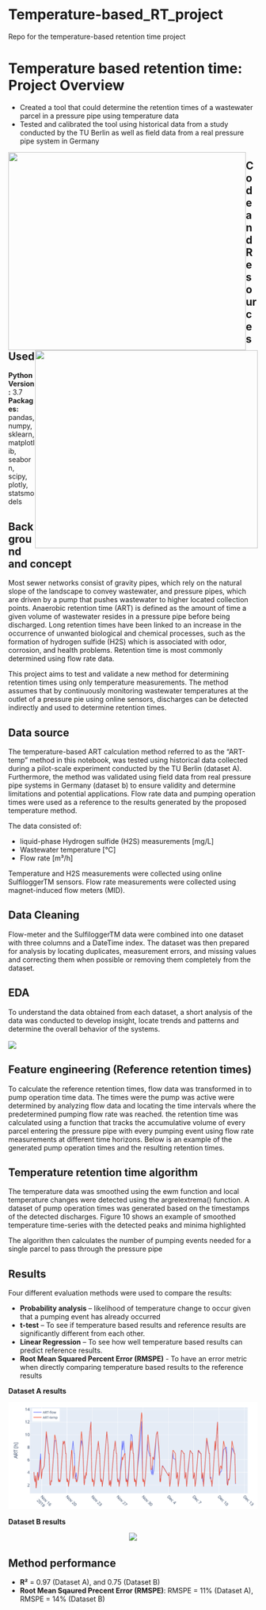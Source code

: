 # Temperature-based_RT_project
Repo for the temperature-based retention time project

# Temperature based retention time: Project Overview 

* Created a tool that could determine the retention times of a wastewater parcel in a pressure pipe using temperature data
* Tested and calibrated the tool using historical data from a study conducted by the TU Berlin as well as field data from a real pressure pipe system in Germany

<img align="left" width="480" height="400" src="https://github.com/moe221/Temperature-based_RT_project/blob/main/Images/Ueckerm%C3%BCnde/pumping%20events%20-%20one%20week.png"> 

<img align="right" width="450" height="400" src="https://github.com/moe221/Temperature-based_RT_project/blob/main/Images/Ueckerm%C3%BCnde/temp%20%26%20flow%20ART%20hourly.png">

## Code and Resources Used 
**Python Version:** 3.7  
**Packages:** pandas, numpy, sklearn, matplotlib, seaborn, scipy, plotly, statsmodels 

## Background and concept

Most sewer networks consist of gravity pipes, which rely on the natural slope of the landscape to convey wastewater, and pressure pipes, which are driven by a pump that pushes wastewater to higher located collection points. Anaerobic retention time (ART) is defined as the amount of time a given volume of wastewater resides in a pressure pipe before being discharged. Long retention times have been linked to an increase in the occurrence of unwanted biological and chemical processes, such as the formation of hydrogen sulfide (H2S) which is associated with odor, corrosion, and health problems. Retention time is most commonly determined using flow rate data. 

This project aims to test and validate a new method for determining retention times using only temperature measurements. The method assumes that by continuously monitoring wastewater temperatures at the outlet of a pressure pie using online sensors, discharges can be detected indirectly and used to determine retention times. 

## Data source
The temperature-based ART calculation method referred to as the “ART-temp” method in this notebook, was tested using historical data collected during a pilot-scale experiment conducted by the TU Berlin (dataset A). Furthermore, the method was validated using field data from real pressure pipe systems in Germany (dataset b) to ensure validity and determine limitations and potential applications. Flow rate data and pumping operation times were used as a reference to the results generated by the proposed temperature method. 

The data consisted of:

* liquid-phase Hydrogen sulfide (H2S) measurements [mg/L]
* Wastewater temperature [°C]
* Flow rate [m³/h]

Temperature and H2S measurements were collected using online SulfiloggerTM sensors. Flow rate measurements were collected using magnet-induced flow meters (MID). 


## Data Cleaning
Flow-meter and the SulfiloggerTM data were combined into one dataset with three columns and a DateTime index. The dataset was then prepared for analysis by locating duplicates, measurement errors, and missing values and correcting them when possible or removing them completely from the dataset. 

## EDA
To understand the data obtained from each dataset, a short analysis of the data was conducted to develop insight, locate trends and patterns and determine the overall behavior of the systems.

<img align="center" src="https://github.com/moe221/Temperature-based_RT_project/blob/main/Images/Ueckerm%C3%BCnde/plot.png">


## Feature engineering (Reference retention times)
To calculate the reference retention times, flow data was transformed in to pump operation time data. The times were the pump was active were determined by analyzing flow data and locating the time intervals where the predetermined pumping flow rate was reached. the retention time was calculated using a function that tracks the accumulative volume of every parcel entering the pressure pipe with every pumping event using flow rate measurements at different time horizons. Below is an example of the generated pump operation times and the resulting retention times. 

## Temperature retention time algorithm

The temperature data was smoothed using the ewm function and local temperature changes were detected using the argrelextrema() function. A dataset of pump operation times was generated based on the timestamps of the detected discharges. Figure 10 shows an example of smoothed temperature time-series with the detected peaks and minima highlighted 

The algorithm then calculates the number of pumping events needed for a single parcel to pass through the pressure pipe

## Results 
Four different evaluation methods were used to compare the results:
*	**Probability analysis** – likelihood of temperature change to occur given that a pumping event has already occurred 
*	**t-test** – To see if temperature based results and reference results are significantly different from each other.
*	**Linear Regression** – To see how well temperature based results can predict reference results.
* **Root Mean Squared Percent Error (RMSPE)** - To have an error metric when directly comparing temperature based results to the reference results

**Dataset A results**
<p align="center">
  <img src="https://github.com/moe221/Temperature-based_RT_project/blob/main/Images/Pilot%20Plant/ART-flow%20%26%20temp%20-%20complete.png"/>
</p>

**Dataset B results**

<p align="center">
  <img src="https://github.com/moe221/Temperature-based_RT_project/blob/main/Images/Ueckerm%C3%BCnde/ART-flow%20%26%20temp%20-%20complete.png"/>
</p>


## Method performance
*	**R²** = 0.97 (Dataset A), and 0.75 (Dataset B)
* **Root Mean Sqaured Precent Error (RMSPE)**: RMSPE = 11% (Dataset A), RMSPE = 14% (Dataset B)
